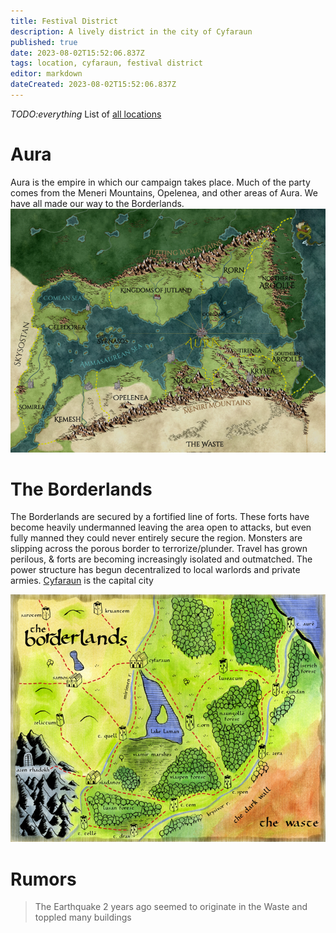 ```yaml
---
title: Festival District
description: A lively district in the city of Cyfaraun
published: true
date: 2023-08-02T15:52:06.837Z
tags: location, cyfaraun, festival district
editor: markdown
dateCreated: 2023-08-02T15:52:06.837Z
---
```


*TODO:everything* List of [all locations](https://dwiki.whateverishere.net/t/location?sort=title)
# Aura
Aura is the empire in which our campaign takes place. Much of the party comes from the Meneri Mountains, Opelenea, and other areas of Aura. We have all made our way to the Borderlands.
![picture12.png](/locations/picture12.png)
# The Borderlands
The Borderlands are secured by a fortified line of forts. These forts have become heavily undermanned leaving the area open to attacks, but even fully manned they could never entirely secure the region. Monsters are slipping across the porous border to terrorize/plunder. Travel has grown perilous, & forts are becoming increasingly isolated and outmatched. The power structure has begun decentralized to local warlords and private armies. [Cyfaraun](/locations/cyfaraun) is the capital city

![picture13.png](/locations/picture13.png)

# Rumors
> The Earthquake 2 years ago seemed to originate in the Waste and toppled many buildings




